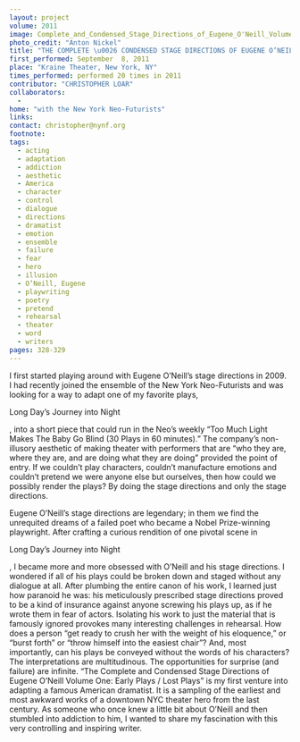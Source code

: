 ```yaml
---
layout: project
volume: 2011
image: Complete_and_Condensed_Stage_Directions_of_Eugene_O'Neill_Volume_One_Early_Plays_Lost_Plays_thumb.jpg
photo_credit: "Anton Nickel"
title: "THE COMPLETE \u0026 CONDENSED STAGE DIRECTIONS OF EUGENE O’NEILL, VOLUME 1: EARLY PLAYS / LOST PLAYS"
first_performed: September  8, 2011
place: "Kraine Theater, New York, NY"
times_performed: performed 20 times in 2011
contributor: "CHRISTOPHER LOAR"
collaborators: 
  - 
home: "with the New York Neo-Futurists"
links: 
contact: christopher@nynf.org
footnote: 
tags: 
  - acting
  - adaptation
  - addiction
  - aesthetic
  - America
  - character
  - control
  - dialogue
  - directions
  - dramatist
  - emotion
  - ensemble
  - failure
  - fear
  - hero
  - illusion
  - O’Neill, Eugene
  - playwriting
  - poetry
  - pretend
  - rehearsal
  - theater
  - word
  - writers
pages: 328-329
---
```


I first started playing around with Eugene O’Neill’s stage directions in 2009. I had recently joined the ensemble of the New York Neo-Futurists and was looking for a way to adapt one of my favorite plays, 

Long Day’s Journey into Night

, into a short piece that could run in the Neo’s weekly “Too Much Light Makes The Baby Go Blind (30 Plays in 60 minutes).” The company’s non-illusory aesthetic of making theater with performers that are “who they are, where they are, and are doing what they are doing” provided the point of entry. If we couldn’t play characters, couldn’t manufacture emotions and couldn’t pretend we were anyone else but ourselves, then how could we possibly render the plays? By doing the stage directions and only the stage directions. 

Eugene O’Neill’s stage directions are legendary; in them we find the unrequited dreams of a failed poet who became a Nobel Prize-winning playwright. After crafting a curious rendition of one pivotal scene in 

Long Day’s Journey into Night

, I became more and more obsessed with O’Neill and his stage directions. I wondered if all of his plays could be broken down and staged without any dialogue at all. After plumbing the entire canon of his work, I learned just how paranoid he was: his meticulously prescribed stage directions proved to be a kind of insurance against anyone screwing his plays up, as if he wrote them in fear of actors. Isolating his work to just the material that is famously ignored provokes many interesting challenges in rehearsal. How does a person “get ready to crush her with the weight of his eloquence,” or “burst forth” or “throw himself into the easiest chair”? And, most importantly, can his plays be conveyed without the words of his characters? The interpretations are multitudinous. The opportunities for surprise (and failure) are infinite. “The Complete and Condensed Stage Directions of Eugene O’Neill Volume One: Early Plays / Lost Plays” is my first venture into adapting a famous American dramatist. It is a sampling of the earliest and most awkward works of a downtown NYC theater hero from the last century. As someone who once knew a little bit about O’Neill and then stumbled into addiction to him, I wanted to share my fascination with this very controlling and inspiring writer.

